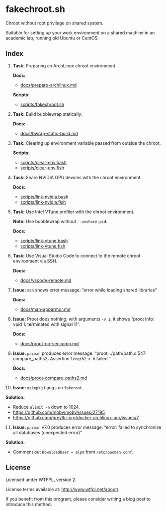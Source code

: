 # fakechroot.sh

Chroot without root privilege on shared system.

Suitable for setting up your work environment on a shared machine in an academic lab, running old Ubuntu or CentOS.

## Index

1. **Task:** Preparing an ArchLinux chroot environment.

   **Docs:**
   * [docs/prepare-archlinux.md](docs/prepare-archlinux.md)

   **Scripts:**
   * [scripts/fakechroot.sh](scripts/fakechroot.sh)

2. **Task:** Build bubblewrap statically.

   **Docs:**
   * [docs/bwrap-static-build.md](docs/bwrap-static-build.md)

3. **Task:** Clearing up environment variable passed from outside the chroot.

   **Scripts:**
   * [scripts/clear-env.bash](scripts/clear-env.bash)
   * [scripts/clear-env.fish](scripts/clear-env.fish)

4. **Task:** Share NVIDIA GPU devices with the chroot environment.

   **Docs:**
   * [scripts/link-nvidia.bash](scripts/link-nvidia.bash)
   * [scripts/link-nvidia.fish](scripts/link-nvidia.fish)

5. **Task:** Use Intel VTune profiler with the chroot environment.

   **Note:** Use bubblewrap without `--unshare-pid`.

   **Docs:**
   * [scripts/link-vtune.bash](scripts/link-vtune.bash)
   * [scripts/link-vtune.fish](scripts/link-vtune.fish)

6. **Task:** Use Visual Studio Code to connect to the remote chroot environment via SSH.

   **Docs:**
   * [docs/vscode-remote.md](docs/vscode-remote.md)

7. **Issue:** `man` shows error message: “error while loading shared libraries”

   **Docs:**
   * [docs/man-apparmor.md](docs/man-apparmor.md)

8. **Issue:** Proot does nothing; with arguments `-v 1`, it shows “proot info: vpid 1: terminated with signal 11”.

   **Docs:**
   * [docs/proot-no-seccomp.md](docs/proot-no-seccomp.md)

9. **Issue:** `pacman` produces error message: “proot: ./path/path.c:547: compare_paths2: Assertion `length2 > 0` failed.”

   **Docs:**
   * [docs/proot-compare_paths2.md](docs/proot-compare_paths2.md)

10. **Issue:** `makepkg` hangs on `fakeroot`.

   **Solution:**
   * Reduce `ulimit -n` down to 1024.
   * <https://github.com/moby/moby/issues/27195>
   * <https://github.com/greyltc-org/docker-archlinux-aur/issues/7>

11. **Issue:** `pacman` v7.0 produces error message: “error: failed to synchronize all databases (unexpected error)”

   **Solution:**
   * Comment out `DownloadUser = alpm` from `/etc/pacman.conf`.

## License

Licensed under WTFPL, version 2.

License terms available at: <http://www.wtfpl.net/about/>.

If you benefit from this program, please consider writing a blog post to introduce this method.
